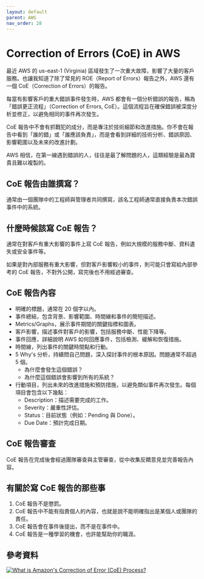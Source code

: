```yaml
---
layout: default
parent: AWS
nav_order: 28
---
```


# Correction of Errors (CoE) in AWS

最近 AWS 的 us-east-1 (Virginia) 區域發生了一次重大故障，影響了大量的客戶服務。也讓我知道了除了常見的 ROE（Report of Errors）報告之外，AWS 還有一個 CoE（Correction of Errors）的報告。

每當有影響客戶的重大錯誤事件發生時，AWS 都會有一個分析錯誤的報告，稱為「錯誤更正流程」（Correction of Errors, CoE）。這個流程旨在確保錯誤被深度分析並修正，以避免相同的事件再次發生。

CoE 報告中不會有抓戰犯的成分，而是專注於技術細節和改進措施。你不會在報告中看到「誰的錯」或「誰應該負責」，而是會看到詳細的技術分析、錯誤原因、影響範圍以及未來的改進計劃。

AWS 相信，在第一線遇到錯誤的人，往往是最了解問題的人，這類經驗是最為寶貴且難以複製的。

## CoE 報告由誰撰寫？

通常由一個團隊中的工程師與管理者共同撰寫，該名工程師通常直接負責本次錯誤事件中的系統。

## 什麼時候該寫 CoE 報告？

通常在對客戶有重大影響的事件上寫 CoE 報告，例如大規模的服務中斷、資料遺失或安全事件等。

如果是對內部服務有重大影響，但對客戶影響較小的事件，則可能只會寫給內部參考的 CoE 報告，不對外公開，寫完後也不用經過審查。

## CoE 報告內容

- 明確的標題，通常在 20 個字以內。
- 事件總結，包含背景、影響範圍、時間線和事件的簡短描述。
- Metrics/Graphs，展示事件期間的關鍵指標和圖表。
- 客戶影響，描述事件對客戶的影響，包括服務中斷、性能下降等。
- 事件回應，詳細說明 AWS 如何回應事件，包括檢測、緩解和恢復措施。
- 時間線，列出事件的關鍵時間點和行動。
- 5 Why's 分析，持續問自己問題，深入探討事件的根本原因。問題通常不超過 5 個。
  - 為什麼會發生這個錯誤？
  - 為什麼這個錯誤會影響到所有的系統？
- 行動項目，列出未來的改進措施和預防措施，以避免類似事件再次發生。每個項目會包含以下幾點：
  - Description：描述需要完成的工作。
  - Severity：嚴重性評估。
  - Status：目前狀態（例如：Pending 與 Done）。
  - Due Date：預計完成日期。

## CoE 報告審查

CoE 報告在完成後會經過團隊審查與主管審查，從中收集反饋意見並完善報告內容。

## 有關於寫 CoE 報告的那些事

1. CoE 報告不是懲罰。
2. CoE 報告中不能有指責個人的內容，也就是說不能明確指出是某個人或團隊的責任。
3. CoE 報告會在事件後提出，而不是在事件中。
4. CoE 報告是一種學習的機會，也許能幫助你的職涯。

## 參考資料

[![What is Amazon's Correction of Error (CoE) Process?](https://img.youtube.com/vi/ulvUOZPq558/0.jpg)](https://www.youtube.com/watch?v=ulvUOZPq558)
